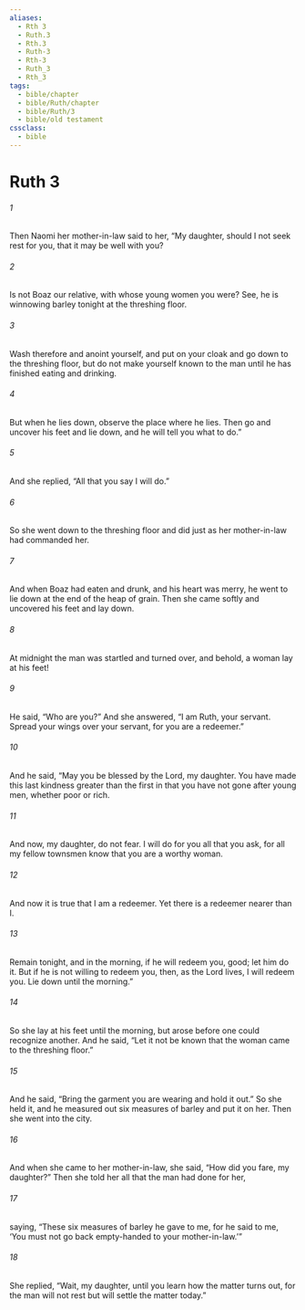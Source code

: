 ```yaml
---
aliases:
  - Rth 3
  - Ruth.3
  - Rth.3
  - Ruth-3
  - Rth-3
  - Ruth_3
  - Rth_3
tags:
  - bible/chapter
  - bible/Ruth/chapter
  - bible/Ruth/3
  - bible/old testament
cssclass:
  - bible
---
```


# Ruth 3

###### 1
Then Naomi her mother-in-law said to her, “My daughter, should I not seek rest for you, that it may be well with you?
###### 2
Is not Boaz our relative, with whose young women you were? See, he is winnowing barley tonight at the threshing floor.
###### 3
Wash therefore and anoint yourself, and put on your cloak and go down to the threshing floor, but do not make yourself known to the man until he has finished eating and drinking.
###### 4
But when he lies down, observe the place where he lies. Then go and uncover his feet and lie down, and he will tell you what to do.”
###### 5
And she replied, “All that you say I will do.”
###### 6
So she went down to the threshing floor and did just as her mother-in-law had commanded her.
###### 7
And when Boaz had eaten and drunk, and his heart was merry, he went to lie down at the end of the heap of grain. Then she came softly and uncovered his feet and lay down.
###### 8
At midnight the man was startled and turned over, and behold, a woman lay at his feet!
###### 9
He said, “Who are you?” And she answered, “I am Ruth, your servant. Spread your wings over your servant, for you are a redeemer.”
###### 10
And he said, “May you be blessed by the Lord, my daughter. You have made this last kindness greater than the first in that you have not gone after young men, whether poor or rich.
###### 11
And now, my daughter, do not fear. I will do for you all that you ask, for all my fellow townsmen know that you are a worthy woman.
###### 12
And now it is true that I am a redeemer. Yet there is a redeemer nearer than I.
###### 13
Remain tonight, and in the morning, if he will redeem you, good; let him do it. But if he is not willing to redeem you, then, as the Lord lives, I will redeem you. Lie down until the morning.”
###### 14
So she lay at his feet until the morning, but arose before one could recognize another. And he said, “Let it not be known that the woman came to the threshing floor.”
###### 15
And he said, “Bring the garment you are wearing and hold it out.” So she held it, and he measured out six measures of barley and put it on her. Then she went into the city.
###### 16
And when she came to her mother-in-law, she said, “How did you fare, my daughter?” Then she told her all that the man had done for her,
###### 17
saying, “These six measures of barley he gave to me, for he said to me, ‘You must not go back empty-handed to your mother-in-law.’”
###### 18
She replied, “Wait, my daughter, until you learn how the matter turns out, for the man will not rest but will settle the matter today.”


